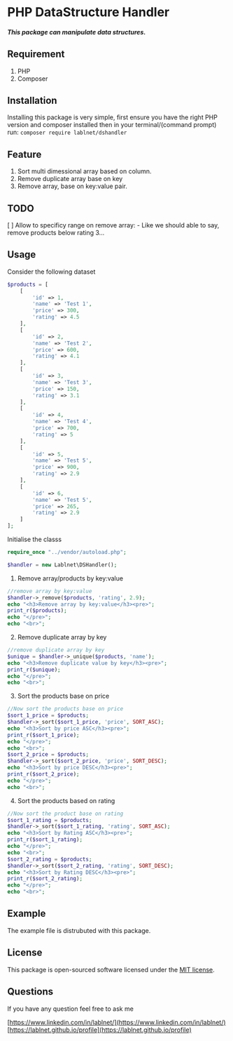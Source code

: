 # PHP DataStructure Handler
##### This package can manipulate data structures.

## Requirement
1. PHP
2. Composer

## Installation
Installing this package is very simple, first ensure you have the right PHP version and composer installed then in your terminal/(command prompt) run:  `composer require lablnet/dshandler`

## Feature

 1. Sort multi dimessional array based on column.
 2. Remove  duplicate array base on key
 3. Remove array, base on key:value pair.
 
 ## TODO
 [ ] Allow to specificy range on remove array:
	 - Like we should able to say, remove products below rating 3...
 


## Usage
Consider the following dataset
```php
$products = [
	[
		'id' => 1,
		'name' => 'Test 1',
		'price' => 300,
		'rating' => 4.5
	],
	[
		'id' => 2,
		'name' => 'Test 2',
		'price' => 600,
		'rating' => 4.1
	],
	[
		'id' => 3,
		'name' => 'Test 3',
		'price' => 150,
		'rating' => 3.1
	],
	[
		'id' => 4,
		'name' => 'Test 4',
		'price' => 700,
		'rating' => 5
	],
	[
		'id' => 5,
		'name' => 'Test 5',
		'price' => 900,
		'rating' => 2.9
	],
	[
		'id' => 6,
		'name' => 'Test 5',
		'price' => 265,
		'rating' => 2.9
	]
];
```

Initialise the classs
```php
require_once "../vendor/autoload.php";

$handler = new Lablnet\DSHandler();
```

1. Remove array/products by key:value
```php
//remove array by key:value
$handler->_remove($products, 'rating', 2.9);
echo "<h3>Remove array by key:value</h3><pre>";
print_r($products);
echo "</pre>";
echo "<br>";
```
2. Remove duplicate array by key
```php
//remove duplicate array by key
$unique = $handler->_unique($products, 'name');
echo "<h3>Remove duplicate value by key</h3><pre>";
print_r($unique);
echo "</pre>";
echo "<br>";
```
3. Sort the products base on price
```php
//Now sort the products base on price
$sort_1_price = $products;
$handler->_sort($sort_1_price, 'price', SORT_ASC);
echo "<h3>Sort by price ASC</h3><pre>";
print_r($sort_1_price);
echo "</pre>";
echo "<br>";
$sort_2_price = $products;
$handler->_sort($sort_2_price, 'price', SORT_DESC);
echo "<h3>Sort by price DESC</h3><pre>";
print_r($sort_2_price);
echo "</pre>";
echo "<br>";
```
4. Sort the products based on rating
```php
//Now sort the product base on rating
$sort_1_rating = $products;
$handler->_sort($sort_1_rating, 'rating', SORT_ASC);
echo "<h3>Sort by Rating ASC</h3><pre>";
print_r($sort_1_rating);
echo "</pre>";
echo "<br>";
$sort_2_rating = $products;
$handler->_sort($sort_2_rating, 'rating', SORT_DESC);
echo "<h3>Sort by Rating DESC</h3><pre>";
print_r($sort_2_rating);
echo "</pre>";
echo "<br>";
```

## Example
The example file is distrubuted with this package.

## License

This package is open-sourced software licensed under the  [MIT license](https://opensource.org/licenses/MIT).

## Questions
If you have any question feel free to ask me

[https://www.linkedin.com/in/lablnet/](https://www.linkedin.com/in/lablnet/)
[https://lablnet.github.io/profile](https://lablnet.github.io/profile)
